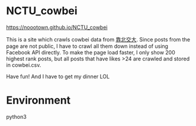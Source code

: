 # NCTU_cowbei
https://noootown.github.io/NCTU_cowbei

This is a site which crawls cowbei data from [靠北交大](https://www.facebook.com/CowBeiNCTU/).
Since posts from the page are not public, I have to crawl all them down instead of using Facebook API directly.
To make the page load faster, I only show 200 highest rank posts, but all posts that have likes >24 are crawled and stored in cowbei.csv.

Have fun! And I have to get my dinner LOL

# Environment
python3

